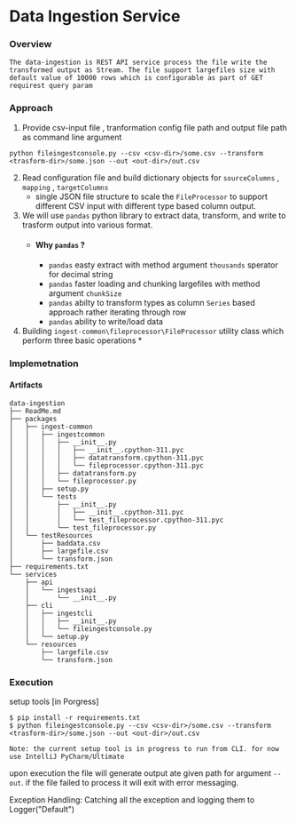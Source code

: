 # Data Ingestion Service 
### Overview
    The data-ingestion is REST API service process the file write the transformed output as Stream. The file support largefiles size with default value of 10000 rows which is configurable as part of GET requirest query param


### Approach 
1. Provide csv-input file , tranformation config file path and output file path as command line argument 
```
python fileingestconsole.py --csv <csv-dir>/some.csv --transform <trasform-dir>/some.json --out <out-dir>/out.csv 
```
2. Read configuration file and build dictionary objects for `sourceColumns` , `mapping` , `targetColumns`
   * single JSON file structure to scale the   `FileProcessor` to support different CSV input with different type based column output.
3. We will use `pandas` python library to extract data, transform, and write to trasform output into various format.
   * #### Why `pandas` ?
     * `pandas` easty extract with method argument `thousands` sperator for decimal string 
     * `pandas` faster loading and chunking largefiles with method argument `chunkSize`
     * `pandas` abilty to transform types as column `Series` based approach rather iterating through row
     * `pandas` ability to write/load data 
5. Building `ingest-common\fileprocessor\FileProcessor` utility class which perform three basic operations 
   * 

### Implemetnation 

#### Artifacts

```
data-ingestion
├── ReadMe.md
├── packages
│   ├── ingest-common
│   │   ├── ingestcommon
│   │   │   ├── __init__.py
│   │   │   │   ├── __init__.cpython-311.pyc
│   │   │   │   ├── datatransform.cpython-311.pyc
│   │   │   │   └── fileprocessor.cpython-311.pyc
│   │   │   ├── datatransform.py
│   │   │   └── fileprocessor.py
│   │   ├── setup.py
│   │   └── tests
│   │       ├── __init__.py
│   │       │   ├── __init__.cpython-311.pyc
│   │       │   └── test_fileprocessor.cpython-311.pyc
│   │       └── test_fileprocessor.py
│   └── testResources
│       ├── baddata.csv
│       ├── largefile.csv
│       └── transform.json
├── requirements.txt
└── services
    ├── api
    │   └── ingestsapi
    │       └── __init__.py
    ├── cli
    │   ├── ingestcli
    │   │   ├── __init__.py
    │   │   └── fileingestconsole.py
    │   └── setup.py
    └── resources
        ├── largefile.csv
        └── transform.json
```

### Execution 

setup tools [in Porgress]
```
$ pip install -r requirements.txt
$ python fileingestconsole.py --csv <csv-dir>/some.csv --transform <trasform-dir>/some.json --out <out-dir>/out.csv 

Note: the current setup tool is in progress to run from CLI. for now use IntelliJ PyCharm/Ultimate

```
upon execution the file will generate output ate given path for argument `--out`.
if the file failed to process it will exit with error messaging. 

Exception Handling:
Catching all the exception and logging them to Logger("Default")